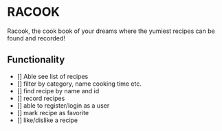 # RACOOK

Racook, the cook book of your dreams where the yumiest recipes
can be found and recorded!

## Functionality

- [] Able see list of recipes
- [] filter by category, name cooking time etc.
- [] find recipe by name and id
- [] record recipes
- [] able to register/login as a user
- [] mark recipe as favorite
- [] like/dislike a recipe
